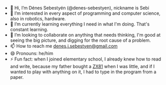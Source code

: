 - 👋 Hi, I’m Dénes Sebestyén (@denes-sebestyen), nickname is Sebi
- 👀 I’m interested in every aspect of programming and computer science, also in robotics, hardware.
- 🌱 I’m currently learning everything I need in what I'm doing. That's constant learning.
- 💞️ I’m looking to collaborate on anything that needs thinking, I'm good at seeing the big picture, and digging for the root cause of a problem.
- 📫 How to reach me denes.j.sebestyen@gmail.com
- 😄 Pronouns: he/him
- ⚡ Fun fact: when I joined elementary school, I already knew how to read and write, because my father bought a [ZX81](https://en.wikipedia.org/wiki/ZX81) when I was little, and if I wanted to play with anything on it, I had to type in the program from a paper.

<!---
denes-sebestyen/denes-sebestyen is a ✨ special ✨ repository because its `README.md` (this file) appears on your GitHub profile.
You can click the Preview link to take a look at your changes.
--->
